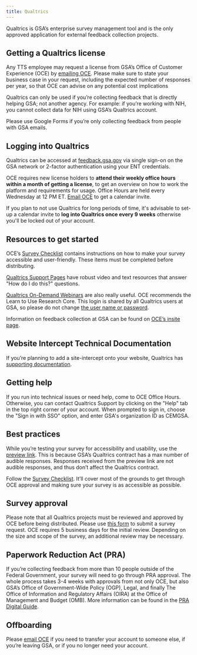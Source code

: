 ```yaml
---
title: Qualtrics
---
```


Qualtrics is GSA’s enterprise survey management tool and is the only approved application for external feedback collection projects.

## Getting a Qualtrics license

Any TTS employee may request a license from GSA’s Office of Customer Experience (OCE) by [emailing OCE](mailto:customerexperience@gsa.gov). Please make sure to state your business case in your request, including the expected number of responses per year, so that OCE can advise on any potential cost implications

Qualtrics can only be used if you’re collecting feedback that is directly helping GSA; not another agency. For example: if you’re working with NIH, you cannot collect data for NIH using GSA’s Qualtrics account.

Please use Google Forms if you’re only collecting feedback from people with GSA emails.

## Logging into Qualtrics

Qualtrics can be accessed at [feedback.gsa.gov](https://feedback.gsa.gov) via single sign-on on the GSA network or 2-factor authentication using your ENT credentials.

OCE requires new license holders to **attend their weekly office hours within a month of getting a license**, to get an overview on how to work the platform and requirements for usage. Office Hours are held every Wednesday at 12 PM ET. [Email OCE](mailto:customerexperience@gsa.gov) to get a calendar invite.

If you plan to not use Qualtrics for long periods of time, it's advisable to set-up a calendar invite to **log into Qualtrics once every 9 weeks** otherwise you'll be locked out of your account.

## Resources to get started

OCE’s [Survey Checklist](https://docs.google.com/document/d/1f5wkHrw5UPsZGKbPJbXOzysvDMeDr5RvzHLjoFOnX1U/edit) contains instructions on how to make your survey accessible and user-friendly. These items must be completed before distributing.

[Qualtrics Support Pages](https://www.qualtrics.com/support/) have robust video and text resources that answer "How do I do this?" questions.

[Qualtrics On-Demand Webinars](https://www.qualtrics.com/support/trainings-and-webinars/on-demand-webinars/) are also really useful. OCE recommends the Learn to Use Research Core. This login is shared by all Qualtrics users at GSA, so please do not change [the user name or password](https://docs.google.com/document/d/1yXy1k3wjH8NCI3SZPy3BhuoLItKJjUT3h_kKs2I6UoE/edit?usp=sharing).

Information on feedback collection at GSA can be found on [OCE’s insite page](https://insite.gsa.gov/services-and-offices/staff-offices/office-of-customer-experience/surveys-and-feedback-collection).

## Website Intercept Technical Documentation

If you’re planning to add a site-intercept onto your website, Qualtrics has [supporting documentation](https://www.qualtrics.com/support/website-app-feedback/getting-started-with-website-app-feedback/website-app-feedback-technical-documentation/).

## Getting help

If you run into technical issues or need help, come to OCE Office Hours. Otherwise, you can contact Qualtrics Support by clicking on the "Help" tab in the top right corner of your account. When prompted to sign in, choose the "Sign in with SSO" option, and enter GSA's organization ID as CEMGSA.

## Best practices

While you’re testing your survey for accessibility and usability, use the [preview link](https://www.qualtrics.com/support/survey-platform/survey-module/preview-survey/). This is because GSA’s Qualtrics contract has a max number of audible responses. Responses received from the preview link are not audible responses, and thus don’t affect the Qualtrics contract.

Follow the [Survey Checklist](https://docs.google.com/document/d/1f5wkHrw5UPsZGKbPJbXOzysvDMeDr5RvzHLjoFOnX1U/edit). It’ll cover most of the grounds to get through OCE approval and making sure your survey is as accessible as possible.

## Survey approval

Please note that all Qualtrics projects must be reviewed and approved by OCE before being distributed. Please use [this form](https://feedback.gsa.gov/jfe/form/SV_bw48jGEVifGRXjT) to submit a survey request. OCE requires 5 business days for the initial review. Depending on the size and scope of the survey, an additional review may be necessary.

## Paperwork Reduction Act (PRA)

If you’re collecting feedback from more than 10 people outside of the Federal Government, your survey will need to go through PRA approval. The whole process takes 3-4 weeks with approvals from not only OCE, but also GSA’s Office of Government-Wide Policy (OGP), Legal, and finally The Office of Information and Regulatory Affairs (OIRA) at the Office of Management and Budget (OMB). More information can be found in the [PRA Digital Guide](https://pra.digital.gov/).

## Offboarding

Please [email OCE](mailto:customerexperience@gsa.gov) if you need to transfer your account to someone else, if you’re leaving GSA, or if you no longer need your account.
